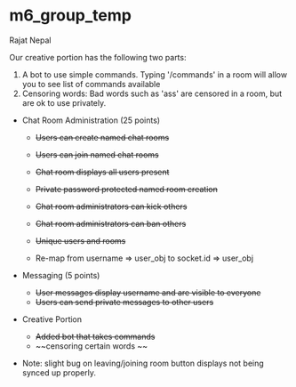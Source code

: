 # m6_group_temp

Rajat Nepal

Our creative portion has the following two parts:

1. A bot to use simple commands. Typing '/commands' in a room will allow you to see list of commands available
2. Censoring words: Bad words such as 'ass' are censored in a room, but are ok to use privately.


- Chat Room Administration (25 points)
    - ~~Users can create named chat rooms~~
    - ~~Users can join named chat rooms~~
    - ~~Chat room displays all users present~~
    - ~~Private password protected named room creation~~
    - ~~Chat room administrators can kick others~~
    - ~~Chat room administrators can ban others~~

    - ~~Unique users and rooms~~
    - Re-map from username => user_obj to socket.id => user_obj
- Messaging (5 points)
    - ~~User messages display username and are visible to everyone~~
    - ~~Users can send private messages to other users~~
- Creative Portion
    - ~~Added bot that takes commands~~
    - ~~censoring certain words ~~
    

- Note: slight bug on leaving/joining room button displays not being synced up properly.